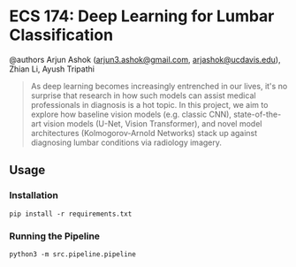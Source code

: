 # ECS 174: Deep Learning for Lumbar Classification
@authors Arjun Ashok (arjun3.ashok@gmail.com, arjashok@ucdavis.edu), Zhian Li,
Ayush Tripathi

> As deep learning becomes increasingly entrenched in our lives, it's no
> surprise that research in how such models can assist medical professionals in
> diagnosis is a hot topic. In this project, we aim to explore how baseline 
> vision models (e.g. classic CNN), state-of-the-art vision models (U-Net, 
> Vision Transformer), and novel model architectures (Kolmogorov-Arnold 
> Networks) stack up against diagnosing lumbar conditions via radiology imagery.

## Usage
### Installation
```
pip install -r requirements.txt
```

### Running the Pipeline
```
python3 -m src.pipeline.pipeline
```

